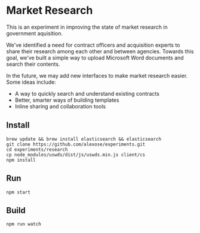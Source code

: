 Market Research
===============

This is an experiment in improving the state of market research in government aquisition.

We've identified a need for contract officers and acquisition experts to share their research among each other and between agencies.  Towards this goal, we've built a simple way to upload Microsoft Word documents and search their contents.

In the future, we may add new interfaces to make market research easier.  Some ideas include:
  * A way to quickly search and understand existing contracts
  * Better, smarter ways of building templates
  * Inline sharing and collaboration tools

Install
-------
    brew update && brew install elasticsearch && elasticsearch
    git clone https://github.com/alexose/experiments.git
    cd experiments/research
    cp node_modules/uswds/dist/js/uswds.min.js client/cs
    npm install

Run
---
    npm start

Build
-----
    npm run watch 
